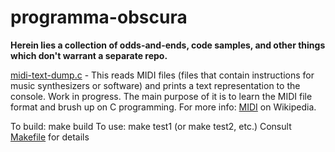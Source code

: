 # programma-obscura

**Herein lies a collection of odds-and-ends, code samples, and other things which don't warrant a separate repo.**

[midi-text-dump.c](https://github.com/adambduncan/programma-obscura/blob/master/midi-text-dump/midi-text-dump.c) - This reads MIDI files (files that contain instructions for music synthesizers or software) and prints a text representation to the console. Work in progress. The main purpose of it is to learn the MIDI file format and brush up on C programming. For more info: [MIDI](https://en.wikipedia.org/wiki/MIDI) on Wikipedia.

To build: make build
To use: make test1 (or make test2, etc.)
Consult [Makefile](https://github.com/adambduncan/programma-obscura/blob/master/midi-text-dump/Makefile) for details
